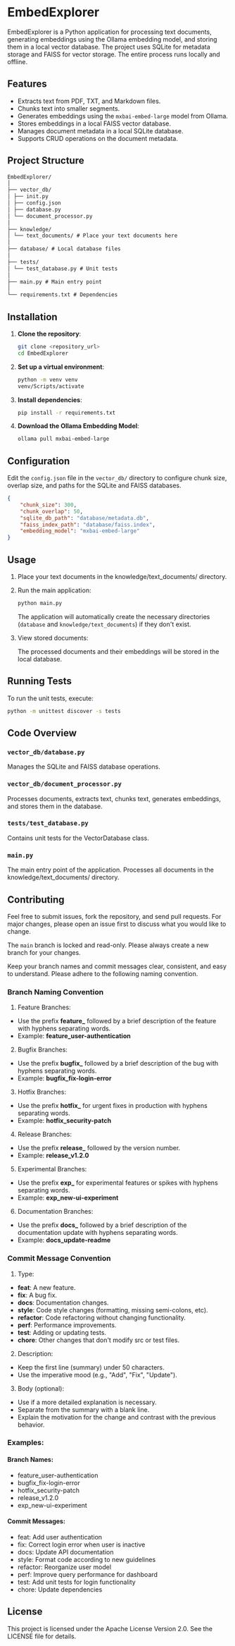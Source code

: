 # EmbedExplorer

EmbedExplorer is a Python application for processing text documents, generating embeddings using the Ollama embedding model, and storing them in a local vector database. The project uses SQLite for metadata storage and FAISS for vector storage. The entire process runs locally and offline.

## Features

- Extracts text from PDF, TXT, and Markdown files.
- Chunks text into smaller segments.
- Generates embeddings using the `mxbai-embed-large` model from Ollama.
- Stores embeddings in a local FAISS vector database.
- Manages document metadata in a local SQLite database.
- Supports CRUD operations on the document metadata.

## Project Structure

```txt
EmbedExplorer/
│
├── vector_db/
│ ├── init.py
│ ├── config.json
│ ├── database.py
│ └── document_processor.py
│
├── knowledge/
│ └── text_documents/ # Place your text documents here
│
├── database/ # Local database files
│
├── tests/
│ └── test_database.py # Unit tests
│
├── main.py # Main entry point
│
└── requirements.txt # Dependencies
```

## Installation

1. **Clone the repository**:

   ```sh
   git clone <repository_url>
   cd EmbedExplorer
   ```

2. **Set up a virtual environment**:

   ```sh
   python -m venv venv
   venv/Scripts/activate
   ```

3. **Install dependencies**:

   ```sh
   pip install -r requirements.txt
   ```

4. **Download the Ollama Embedding Model**:

   ```sh
   ollama pull mxbai-embed-large
   ```

## Configuration

Edit the `config.json` file in the `vector_db/` directory to configure chunk size, overlap size, and paths for the SQLite and FAISS databases.

```json
{
	"chunk_size": 300,
	"chunk_overlap": 50,
	"sqlite_db_path": "database/metadata.db",
	"faiss_index_path": "database/faiss.index",
	"embedding_model": "mxbai-embed-large"
}
```

## Usage

1. Place your text documents in the knowledge/text_documents/ directory.
2. Run the main application:

   ```sh
   python main.py
   ```

   The application will automatically create the necessary directories (`database` and `knowledge/text_documents`) if they don't exist.

3. View stored documents:

   The processed documents and their embeddings will be stored in the local database.

## Running Tests

To run the unit tests, execute:

```sh
python -m unittest discover -s tests
```

## Code Overview

### `vector_db/database.py`

Manages the SQLite and FAISS database operations.

### `vector_db/document_processor.py`

Processes documents, extracts text, chunks text, generates embeddings, and stores them in the database.

### `tests/test_database.py`

Contains unit tests for the VectorDatabase class.

### `main.py`

The main entry point of the application. Processes all documents in the knowledge/text_documents/ directory.

## Contributing

Feel free to submit issues, fork the repository, and send pull requests. For major changes, please open an issue first to discuss what you would like to change.

The `main` branch is locked and read-only. Please always create a new branch for your changes.

Keep your branch names and commit messages clear, consistent, and easy to understand. Please adhere to the following naming convention.

### Branch Naming Convention

1. Feature Branches:

- Use the prefix **feature\_** followed by a brief description of the feature with hyphens separating words.
- Example: **feature_user-authentication**

2. Bugfix Branches:

- Use the prefix **bugfix\_** followed by a brief description of the bug with hyphens separating words.
- Example: **bugfix_fix-login-error**

3. Hotfix Branches:

- Use the prefix **hotfix\_** for urgent fixes in production with hyphens separating words.
- Example: **hotfix_security-patch**

4. Release Branches:

- Use the prefix **release\_** followed by the version number.
- Example: **release_v1.2.0**

5. Experimental Branches:

- Use the prefix **exp\_** for experimental features or spikes with hyphens separating words.
- Example: **exp_new-ui-experiment**

6. Documentation Branches:

- Use the prefix **docs\_** followed by a brief description of the documentation update with hyphens separating words.
- Example: **docs_update-readme**

### Commit Message Convention

1. Type:

- **feat**: A new feature.
- **fix**: A bug fix.
- **docs**: Documentation changes.
- **style**: Code style changes (formatting, missing semi-colons, etc).
- **refactor**: Code refactoring without changing functionality.
- **perf**: Performance improvements.
- **test**: Adding or updating tests.
- **chore**: Other changes that don't modify src or test files.

2. Description:

- Keep the first line (summary) under 50 characters.
- Use the imperative mood (e.g., "Add", "Fix", "Update").

3. Body (optional):

- Use if a more detailed explanation is necessary.
- Separate from the summary with a blank line.
- Explain the motivation for the change and contrast with the previous behavior.

### Examples:

#### Branch Names:

- feature_user-authentication
- bugfix_fix-login-error
- hotfix_security-patch
- release_v1.2.0
- exp_new-ui-experiment

#### Commit Messages:

- feat: Add user authentication
- fix: Correct login error when user is inactive
- docs: Update API documentation
- style: Format code according to new guidelines
- refactor: Reorganize user model
- perf: Improve query performance for dashboard
- test: Add unit tests for login functionality
- chore: Update dependencies

## License

This project is licensed under the Apache License Version 2.0. See the LICENSE file for details.
